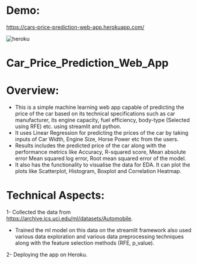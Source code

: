 # Demo:
https://cars-price-prediction-web-app.herokuapp.com/

![heroku](https://user-images.githubusercontent.com/80488887/132855205-c8f55e6e-9859-42fe-ab2c-da3056c4f1e9.JPG)

# Car_Price_Prediction_Web_App

# Overview:
- This is a simple machine learning web app capable of predicting the price of the car based on its technical specifications such as car manufacturer, its engine capacity, fuel efficiency, body-type (Selected using RFE)  etc. using streamlit and python. 
- It uses Linear Regression for predicting the prices of the car by taking inputs of Car Width, Engine Size, Horse Power etc from the users. 
- Results includes the predicted price of the car along with the performance metrics like Accuracy, R-squared score, Mean absolute error Mean squared log error, Root mean squared error of the model. 
- It also has the functionality to visualise the data for EDA. It can plot the plots like Scatterplot, Histogram, Boxplot and Correlation Heatmap.

# Technical Aspects: 
1- Collected the data from https://archive.ics.uci.edu/ml/datasets/Automobile. 
- Trained the ml model on this data on the streamlit framework also used various data exploration and various data preprocessing techniques along with the feature selection methods (RFE, p_value). 

2- Deploying the app on Heroku.
